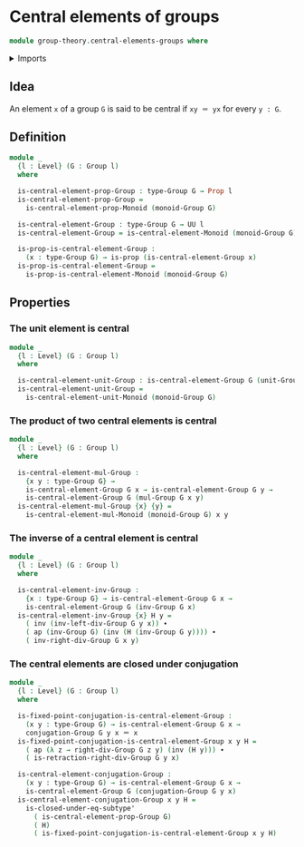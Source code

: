 # Central elements of groups

```agda
module group-theory.central-elements-groups where
```

<details><summary>Imports</summary>

```agda
open import foundation.action-on-identifications-functions
open import foundation.dependent-products-propositions
open import foundation.identity-types
open import foundation.propositions
open import foundation.subtypes
open import foundation.universe-levels

open import group-theory.central-elements-monoids
open import group-theory.conjugation
open import group-theory.groups
```

</details>

## Idea

An element `x` of a group `G` is said to be central if `xy ＝ yx` for every
`y : G`.

## Definition

```agda
module _
  {l : Level} (G : Group l)
  where

  is-central-element-prop-Group : type-Group G → Prop l
  is-central-element-prop-Group =
    is-central-element-prop-Monoid (monoid-Group G)

  is-central-element-Group : type-Group G → UU l
  is-central-element-Group = is-central-element-Monoid (monoid-Group G)

  is-prop-is-central-element-Group :
    (x : type-Group G) → is-prop (is-central-element-Group x)
  is-prop-is-central-element-Group =
    is-prop-is-central-element-Monoid (monoid-Group G)
```

## Properties

### The unit element is central

```agda
module _
  {l : Level} (G : Group l)
  where

  is-central-element-unit-Group : is-central-element-Group G (unit-Group G)
  is-central-element-unit-Group =
    is-central-element-unit-Monoid (monoid-Group G)
```

### The product of two central elements is central

```agda
module _
  {l : Level} (G : Group l)
  where

  is-central-element-mul-Group :
    {x y : type-Group G} →
    is-central-element-Group G x → is-central-element-Group G y →
    is-central-element-Group G (mul-Group G x y)
  is-central-element-mul-Group {x} {y} =
    is-central-element-mul-Monoid (monoid-Group G) x y
```

### The inverse of a central element is central

```agda
module _
  {l : Level} (G : Group l)
  where

  is-central-element-inv-Group :
    {x : type-Group G} → is-central-element-Group G x →
    is-central-element-Group G (inv-Group G x)
  is-central-element-inv-Group {x} H y =
    ( inv (inv-left-div-Group G y x)) ∙
    ( ap (inv-Group G) (inv (H (inv-Group G y)))) ∙
    ( inv-right-div-Group G x y)
```

### The central elements are closed under conjugation

```agda
module _
  {l : Level} (G : Group l)
  where

  is-fixed-point-conjugation-is-central-element-Group :
    (x y : type-Group G) → is-central-element-Group G x →
    conjugation-Group G y x ＝ x
  is-fixed-point-conjugation-is-central-element-Group x y H =
    ( ap (λ z → right-div-Group G z y) (inv (H y))) ∙
    ( is-retraction-right-div-Group G y x)

  is-central-element-conjugation-Group :
    (x y : type-Group G) → is-central-element-Group G x →
    is-central-element-Group G (conjugation-Group G y x)
  is-central-element-conjugation-Group x y H =
    is-closed-under-eq-subtype'
      ( is-central-element-prop-Group G)
      ( H)
      ( is-fixed-point-conjugation-is-central-element-Group x y H)
```
